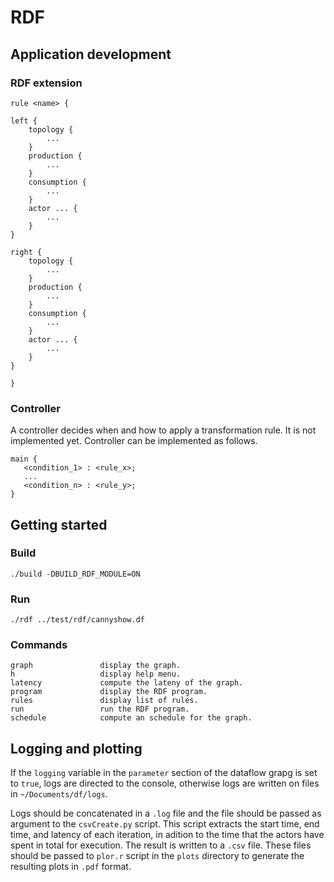 # RDF

## Application development

### RDF extension

```
rule <name> {

left {
    topology {
        ...
    }
    production {    
        ...
    }
    consumption {    
        ...
    }
    actor ... {
        ...
    }
}

right {
    topology {
        ...
    }
    production {    
        ...
    }
    consumption {    
        ...
    }
    actor ... {
        ...
    }
}

}
```

### Controller

A controller decides when and how to apply a transformation rule. It is not implemented yet. Controller can be implemented as follows.

```
main {
   <condition_1> : <rule_x>;
   ...
   <condition_n> : <rule_y>;
}
```


## Getting started

### Build

```
./build -DBUILD_RDF_MODULE=ON
```

### Run

```
./rdf ../test/rdf/cannyshow.df
```

### Commands 

```
graph               display the graph.
h                   display help menu.
latency             compute the lateny of the graph.
program             display the RDF program.
rules               display list of rules.
run                 run the RDF program.
schedule            compute an schedule for the graph.
```

## Logging and plotting

If the `logging` variable in the `parameter` section of the dataflow grapg is set to `true`, logs are directed to the console, otherwise logs are written on files in `~/Documents/df/logs`.

Logs should be concatenated in a `.log` file and the file should be passed as argument to the `csvCreate.py` script. This script extracts the start time, end time, and latency of each iteration, in adition to the time that the actors have spent in total for execution. The result is written to a `.csv` file. These files should be passed to `plor.r` script in the `plots` directory to generate the resulting plots in `.pdf` format.
